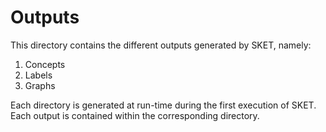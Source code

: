 # Outputs

This directory contains the different outputs generated by SKET, namely:
1. Concepts
2. Labels
3. Graphs

Each directory is generated at run-time during the first execution of SKET. <br /> 
Each output is contained within the corresponding directory.
